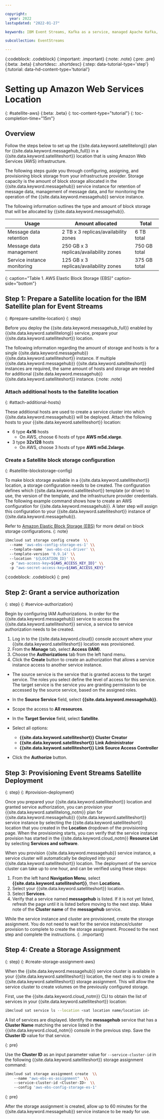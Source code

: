 ```yaml
---

copyright:
  year: 2022
lastupdated: "2022-01-27"

keywords: IBM Event Streams, Kafka as a service, managed Apache Kafka, AWS, Satellite, location

subcollection: EventStreams

---
```


{:codeblock: .codeblock}
{:important: .important}
{:note: .note}
{:pre: .pre}
{:beta: .beta}
{:shortdesc: .shortdesc}
{:step: data-tutorial-type='step'}
{:tutorial: data-hd-content-type='tutorial'}

# Setting up Amazon Web Services Location

{: #satellite-aws}
{:beta: .beta}
{: toc-content-type="tutorial"}
{: toc-completion-time="15m"}

## Overview

Follow the steps below to set up the {{site.data.keyword.satellitelong}} plan for {{site.data.keyword.messagehub_full}} in a {{site.data.keyword.satelliteshort}} location that is using Amazon Web Services (AWS) infrastructure.

The following steps guide you through configuring, assigning, and provisioning block storage from your infrastructure provider. Storage capacity is the amount of block storage allocated in the {{site.data.keyword.messagehub}} service instance for retention of message data, management of message data, and for monitoring the operation of the {{site.data.keyword.messagehub}} service instance.

The following information outlines the type and amount of block storage that will be allocated by {{site.data.keyword.messagehub}}.

| Usage | Amount allocated | Total |
| --- | --- | --- |
| Message data retention | 2 TB x 3 replicas/availability zones | 6 TB total |
| Message data management | 250 GB x 3 replicas/availability zones | 750 GB total |
| Service instance monitoring | 125 GB x 3 replicas/availability zones | 375 GB total |
{: caption="Table 1. AWS Elastic Block Storage (EBS)" caption-side="bottom"}

## Step 1: Prepare a Satellite location for the IBM Satellite plan for Event Streams

{: #prepare-satellite-location}
{: step}

Before you deploy the {{site.data.keyword.messagehub_full}} enabled by {{site.data.keyword.satellitelong}} service, prepare your {{site.data.keyword.satelliteshort}} location.

The following information regarding the amount of storage and hosts is for a single {{site.data.keyword.messagehub}} {{site.data.keyword.satelliteshort}} instance.  If multiple {{site.data.keyword.messagehub}} {{site.data.keyword.satelliteshort}} instances are required, the same amount of hosts and storage are needed for additional {{site.data.keyword.messagehub}} {{site.data.keyword.satelliteshort}} instance.
{:note: .note}

### Attach additional hosts to the Satellite location

{: #attach-additional-hosts}

These additional hosts are used to create a service cluster into which {{site.data.keyword.messagehub}} will be deployed. Attach the following hosts to your {{site.data.keyword.satelliteshort}} location:

- 6 type **4x16** hosts
  - On AWS, choose 6 hosts of type **AWS m5d.xlarge**.
- 3 type **32x128** hosts
  - On AWS, choose 3 hosts of type **AWS m5d.2xlarge**.

### Create a Satellite block storage configuration

{: #satellite-blockstorage-config}

To make block storage available in a {{site.data.keyword.satelliteshort}} location, a storage configuration needs to be created. The configuration defines which {{site.data.keyword.satelliteshort}} template (or driver) to use, the version of the template, and the infrastructure provider credentials. The following example command shows how to create an AWS configuration for {{site.data.keyword.messagehub}}. A later step will assign this configuration to your {{site.data.keyword.satelliteshort}} instance of {{site.data.keyword.messagehub}}.

Refer to [Amazon Elastic Block Storage (EBS)](/docs/satellite?topic=satellite-config-storage-ebs) for more detail on block storage configurations.
{: note}

```bash
ibmcloud sat storage config create  \\
  --name 'aws-ebs-config-storage-es-1' \\
  --template-name 'aws-ebs-csi-driver' \\
  --template-version '0.9.14' \\
  --location '${LOCATION_ID}' \\
  -p "aws-access-key=${AWS_ACCESS_KEY_ID}" \\
  -p "aws-secret-access-key=${AWS_ACCESS_KEY}"
```

{:codeblock: .codeblock}
{: pre}

## Step 2: Grant a service authorization

{: step}
{: #service-authorization}

Begin by configuring IAM Authorizations. In order for the {{site.data.keyword.messagehub}} service to access the {{site.data.keyword.satelliteshort}} service, a service to service authorization needs to be created.

1. Log in to the {{site.data.keyword.cloud}} console account where your {{site.data.keyword.satelliteshort}} location was provisioned.
2. From the **Manage** tab, select **Access (IAM)**.
3. Choose the **Authorizations** tab from the left hand menu.
4. Click the **Create** button to create an authorization that allows a service instance access to another service instance.

- The source service is the service that is granted access to the target service. The roles you select define the level of access for this service. The target service is the service you are granting permission to be accessed by the source service, based on the assigned roles.
- In the **Source Service** field, select **{{site.data.keyword.messagehub}}**.
- Scope the access to **All resources**.
- In the **Target Service** field, select **Satellite**.
- Select all options:
  
  - **{{site.data.keyword.satelliteshort}} Cluster Creator**
  - **{{site.data.keyword.satelliteshort}} Link Administrator**
  - **{{site.data.keyword.satelliteshort}} Link Source Access Controller**
- Click the **Authorize** button.

## Step 3: Provisioning Event Streams Satellite Deployment

{: step}
{: #provision-deployment}

Once you prepared your {{site.data.keyword.satelliteshort}} location and granted service authorization, you can provision your {{site.data.keyword.satellitelong_notm}} plan for {{site.data.keyword.messagehub}} {{site.data.keyword.satelliteshort}} service instance by selecting the {{site.data.keyword.satelliteshort}} location that you created in the **Location** dropdown of the provisioning page. When the provisioning starts, you can verify that the service instance provision has started in the {{site.data.keyword.cloud_notm}} **Resource List** by selecting **Services and software**.

When you provision {{site.data.keyword.messagehub}} service instance, a service cluster will automatically be deployed into your {{site.data.keyword.satelliteshort}} location. The deployment of the service cluster can take up to one hour, and can be verified using these steps:

1. From the left hand **Navigation Menu**, select **{{site.data.keyword.satelliteshort}}**, then **Locations**.
2. Select your {{site.data.keyword.satelliteshort}} location.
3. Select **Services**.
4. Verify that a service named **messagehub** is listed. If it is not yet listed, refresh the page until it is listed before moving to the next step. Make note of the **Cluster name** of the **messagehub** service.

While the service instance and cluster are provisioned, create the storage assignment. You do not need to wait for the service instance/cluster provision to complete to create the storage assignment. Proceed to the next step and complete the instructions.
{: .important}

## Step 4: Create a Storage Assignment

{: step}
{: #create-storage-assignment-aws}

When the {{site.data.keyword.messagehub}} service cluster is available in your {{site.data.keyword.satelliteshort}} location, the next step is to create a {{site.data.keyword.satelliteshort}} storage assignment. This will allow the service cluster to create volumes on the previously configured storage.

First, use the {{site.data.keyword.cloud_notm}} CLI to obtain the list of services in your {{site.data.keyword.satelliteshort}} location:

```bash
ibmcloud sat service ls --location <sat location name/location id>
```

A list of services are displayed. Identify the **messagehub** service that has a **Cluster Name** matching the service listed in the {{site.data.keyword.cloud_notm}} console in the previous step. Save the **Cluster ID** value for that service.

{: pre}

  Use the **Cluster ID** as an input parameter value for `--service-cluster-id` in the following {{site.data.keyword.satelliteshort}} storage assignment command:

```bash
ibmcloud sat storage assignment create  \\
    --name "aws-ebs-es-assignment"  \\
    --service-cluster-id <Cluster-ID>  \\
    --config 'aws-ebs-config-storage-es-1'
```

{: pre}

After the storage assignment is created, allow up to 60 minutes for the {{site.data.keyword.messagehub}} service instance to be ready for use.
